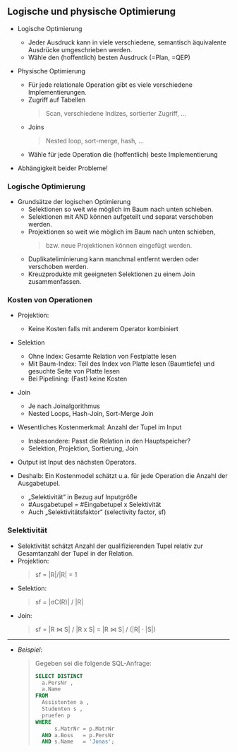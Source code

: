 ## Logische und physische Optimierung
- Logische Optimierung
  - Jeder Ausdruck kann in viele verschiedene, semantisch äquivalente Ausdrücke umgeschrieben werden.
  - Wähle den (hoffentlich) besten Ausdruck (=Plan, =QEP)

- Physische Optimierung
  - Für jede relationale Operation gibt es viele verschiedene Implementierungen.
  - Zugriff auf Tabellen
    > Scan, verschiedene Indizes, sortierter Zugriff, …
  - Joins
    > Nested loop, sort-merge, hash, …
  - Wähle für jede Operation die (hoffentlich) beste Implementierung
- Abhängigkeit beider Probleme!


### Logische Optimierung
- Grundsätze der logischen Optimierung
  - Selektionen so weit wie möglich im Baum nach unten
schieben.
  - Selektionen mit AND können aufgeteilt und separat verschoben
werden.
  - Projektionen so weit wie möglich im Baum nach unten
schieben,
    > bzw. neue Projektionen können eingefügt werden.
  - Duplikateliminierung kann manchmal entfernt werden oder
verschoben werden.
  - Kreuzprodukte mit geeigneten Selektionen zu einem Join
zusammenfassen.

### Kosten von Operationen
- Projektion:
  - Keine Kosten falls mit anderem Operator kombiniert
- Selektion
  - Ohne Index: Gesamte Relation von Festplatte lesen
  - Mit Baum-Index: Teil des Index von Platte lesen (Baumtiefe)
und gesuchte Seite von Platte lesen
  - Bei Pipelining: (Fast) keine Kosten
- Join
  - Je nach Joinalgorithmus
  - Nested Loops, Hash-Join, Sort-Merge Join

- Wesentliches Kostenmerkmal: Anzahl der Tupel im Input
  - Insbesondere: Passt die Relation in den Hauptspeicher?
  - Selektion, Projektion, Sortierung, Join
- Output ist Input des nächsten Operators.
- Deshalb: Ein Kostenmodel schätzt u.a. für jede Operation die
Anzahl der Ausgabetupel.
  - „Selektivität“ in Bezug auf Inputgröße
  - #Ausgabetupel = #Eingabetupel x Selektivität
  - Auch „Selektivitätsfaktor“ (selectivity factor, sf)

### Selektivität
- Selektivität schätzt Anzahl der qualifizierenden Tupel relativ zur
Gesamtanzahl der Tupel in der Relation.
- Projektion:
  > sf = |R|/|R| = 1
- Selektion:
  > sf = |σC(R)| / |R|
- Join:
  > sf = |R ⋈ S| / |R x S| = |R ⋈ S| / (|R| · |S|)


------------

- *Beispiel:*
  > Gegeben sei die folgende SQL-Anfrage:
  > ```SQL
  > SELECT DISTINCT 
  >   a.PersNr , 
  >   a.Name
  > FROM 
  >   Assistenten a , 
  >   Studenten s , 
  >   pruefen p
  > WHERE 
  >       s.MatrNr = p.MatrNr
  >   AND a.Boss   = p.PersNr
  >   AND s.Name   = 'Jonas';
  > ```
